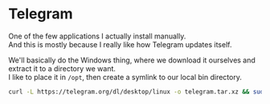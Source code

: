 # Telegram

One of the few applications I actually install manually.\
And this is mostly because I really like how Telegram updates itself.

We'll basically do the Windows thing, where we download it ourselves and extract it to a directory we want.\
I like to place it in `/opt`, then create a symlink to our local bin directory.
```bash
curl -L https://telegram.org/dl/desktop/linux -o telegram.tar.xz && sudo tar -xf telegram.tar.xz -C /opt && rm telegram.tar.xz && ln -fs /opt/Telegram/Telegram ~/.local/bin/telegram && ( ~/.local/bin/telegram &> /dev/null &)
```
